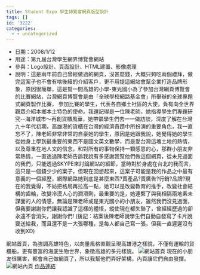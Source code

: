 ```yaml
---
title: Student Expo 學生博覽會網頁版型設計
tags: []
id: '3222'
categories:
  - - uncategorized
---
```


*   日期：2008/1/12
*   用途：第九屆台灣學生網界博覽會網站
*   參與：Logo設計、頁面設計、HTML建置、影像處理
*   說明：這是兩年前自己曾經做過的網頁，沒甚麼錢，大概只夠吃兩個禮拜，做完這案子也不會有啥後續的介紹客戶，更不用提這網站會幫企業打造品牌形象，原因很簡單，這是幫一間高雄的小學-東光國小為了參加台灣網頁博覽會的比賽網站，台灣網頁博覽會是由「全球學校網路基金會」所舉辦的全球專題式網頁製作比賽， 參加比賽的學生，代表各自鄉土社區的大使，負有向全世界觀眾介紹本鄉本土特色的使命。我還記得是一位陳老師，她指導學生們專題研究--海洋城市～再創貨櫃風華，她帶領學生們去一一做訪談，深度了解在台灣九十年代初期，高雄港的貨櫃在台灣的經濟奇蹟中所扮演的重要角色，我一直忘不了，陳老師非常非常的自豪她的學生，原因是她跟我說，她覺得她的學生從她身上學到最重要的東西不是國文英文數學，而是愛台灣這塊土地的熱情，以及尊重在地人文的信念，和對所有的事物保持一顆感恩的心，那群小朋友非常熱情，一直透過陳老師告訴我說有多感謝我幫他們做這個網頁，從未見過面的我們，只能透過SKYPE來討論網站的細節，當時對於身處在台北的我而言，這只是一個錢少少的案子，但現在回想起來，這案子可能是我的作品之中最有意義的一個經歷，網際網路她到底是甚麼東西?賣產品?賣廣告?行銷?品牌?現在的我覺得，不妨把格局再拉高一點，她可以是改變教育的推手，改變社會結構的齒輪，改變冷漠人心的潤滑劑，最重要的是，她連繫了與我相隔兩地素未謀面的人的情感，無論是陳老師或是東光國小的小朋友，雖然我們沒見過面，但我要謝謝你們讓我認識了這樣的體悟，縱使現在都失聯了，曾經經歷過的卻永遠不會消失，謝謝你們! (後記：結案後陳老師說學生們自動自發寫了卡片說要送給我，而且還不是一大張哪種，是每人都自己寫一張，但我一直遲遲沒有收到XD)

網站首頁，為強調高雄特色，以向量風格直觀呈現高雄港之樣貌，不僅有運輸的貨櫃船，更有豐富的海底生物世界，象徵高雄的多元樣貌。 ![網站首頁](https://oberonlai.blog/wp-content/uploads/web/student01.jpg) 現在的小朋友很厲害，都會自己做網頁了，所以我幫他們弄好架構，內頁讓它們自由發揮。 ![網站內頁](https://oberonlai.blog/wp-content/uploads/web/student02.jpg) [作品連結](http://library.taiwanschoolnet.org/cyberfair2008/gift4/index.htm)